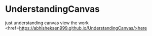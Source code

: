 # UnderstandingCanvas
just understanding canvas
view the work <href=https://abhisheksen999.github.io/UnderstandingCanvas/>here</href>

